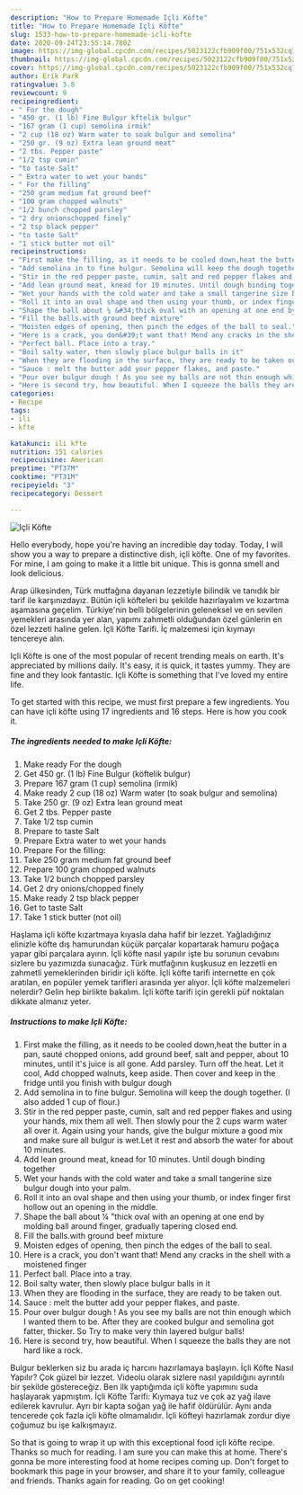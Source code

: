 ```yaml
---
description: "How to Prepare Homemade Içli Köfte"
title: "How to Prepare Homemade Içli Köfte"
slug: 1533-how-to-prepare-homemade-icli-kofte
date: 2020-09-24T23:55:14.780Z
image: https://img-global.cpcdn.com/recipes/5023122cfb909f00/751x532cq70/icli-kofte-recipe-main-photo.jpg
thumbnail: https://img-global.cpcdn.com/recipes/5023122cfb909f00/751x532cq70/icli-kofte-recipe-main-photo.jpg
cover: https://img-global.cpcdn.com/recipes/5023122cfb909f00/751x532cq70/icli-kofte-recipe-main-photo.jpg
author: Erik Park
ratingvalue: 3.8
reviewcount: 9
recipeingredient:
- " For the dough"
- "450 gr. (1 lb) Fine Bulgur kftelik bulgur"
- "167 gram (1 cup) semolina irmik"
- "2 cup (18 oz) Warm water to soak bulgur and semolina"
- "250 gr. (9 oz) Extra lean ground meat"
- "2 tbs. Pepper paste"
- "1/2 tsp cumin"
- "to taste Salt"
- " Extra water to wet your hands"
- " For the filling"
- "250 gram medium fat ground beef"
- "100 gram chopped walnuts"
- "1/2 bunch chopped parsley"
- "2 dry onionschopped finely"
- "2 tsp black pepper"
- "to taste Salt"
- "1 stick butter not oil"
recipeinstructions:
- "First make the filling, as it needs to be cooled down,heat the butter in a pan, sauté chopped onions, add ground beef, salt and pepper, about 10 minutes, until it&#39;s juice is all gone. Add parsley. Turn off the heat. Let it cool, Add chopped walnuts, keep aside. Then cover and keep in the fridge until you finish with bulgur dough"
- "Add semolina in to fine bulgur. Semolina will keep the dough together. (I also added 1 cup of flour.)"
- "Stir in the red pepper paste, cumin, salt and red pepper flakes and using your hands, mix them all well. Then slowly pour the 2 cups warm water all over it. Again using your hands, give the bulgur mixture a good mix and make sure all bulgur is wet.Let it rest and absorb the water for about 10 minutes."
- "Add lean ground meat, knead for 10 minutes. Until dough binding together"
- "Wet your hands with the cold water and take a small tangerine size bulgur dough into your palm."
- "Roll it into an oval shape and then using your thumb, or index finger first hollow out an opening in the middle."
- "Shape the ball about ¼ &#34;thick oval with an opening at one end by molding ball around finger, gradually tapering closed end."
- "Fill the balls.with ground beef mixture"
- "Moisten edges of opening, then pinch the edges of the ball to seal."
- "Here is a crack, you don&#39;t want that! Mend any cracks in the shell with a moistened finger"
- "Perfect ball. Place into a tray."
- "Boil salty water, then slowly place bulgur balls in it"
- "When they are flooding in the surface, they are ready to be taken out."
- "Sauce : melt the butter add your pepper flakes, and paste."
- "Pour over bulgur dough ! As you see my balls are not thin enough which I wanted them to be. After they are cooked bulgur and semolina got fatter, thicker. So Try to make very thin layered bulgur balls!"
- "Here is second try, how beautiful. When I squeeze the balls they are not hard like a rock."
categories:
- Recipe
tags:
- ili
- kfte

katakunci: ili kfte 
nutrition: 151 calories
recipecuisine: American
preptime: "PT37M"
cooktime: "PT31M"
recipeyield: "3"
recipecategory: Dessert

---
```



![Içli Köfte](https://img-global.cpcdn.com/recipes/5023122cfb909f00/751x532cq70/icli-kofte-recipe-main-photo.jpg)

Hello everybody, hope you're having an incredible day today. Today, I will show you a way to prepare a distinctive dish, içli köfte. One of my favorites. For mine, I am going to make it a little bit unique. This is gonna smell and look delicious.

Arap ülkesinden, Türk mutfağına dayanan lezzetiyle bilindik ve tanıdık bir tarif ile karşınızdayız. Bütün içli köfteleri bu şekilde hazırlayalım ve kızartma aşamasına geçelim. Türkiye&#39;nin belli bölgelerinin geleneksel ve en sevilen yemekleri arasında yer alan, yapımı zahmetli olduğundan özel günlerin en özel lezzeti haline gelen. İçli Köfte Tarifi. İç malzemesi için kıymayı tencereye alın.

Içli Köfte is one of the most popular of recent trending meals on earth. It's appreciated by millions daily. It's easy, it is quick, it tastes yummy. They are fine and they look fantastic. Içli Köfte is something that I've loved my entire life.


To get started with this recipe, we must first prepare a few ingredients. You can have içli köfte using 17 ingredients and 16 steps. Here is how you cook it.

<!--inarticleads1-->

##### The ingredients needed to make Içli Köfte:

1. Make ready  For the dough
1. Get 450 gr. (1 lb) Fine Bulgur (köftelik bulgur)
1. Prepare 167 gram (1 cup) semolina (irmik)
1. Make ready 2 cup (18 oz) Warm water (to soak bulgur and semolina)
1. Take 250 gr. (9 oz) Extra lean ground meat
1. Get 2 tbs. Pepper paste
1. Take 1/2 tsp cumin
1. Prepare to taste Salt
1. Prepare  Extra water to wet your hands
1. Prepare  For the filling:
1. Take 250 gram medium fat ground beef
1. Prepare 100 gram chopped walnuts
1. Take 1/2 bunch chopped parsley
1. Get 2 dry onions/chopped finely
1. Make ready 2 tsp black pepper
1. Get to taste Salt
1. Take 1 stick butter (not oil)


Haşlama içli köfte kızartmaya kıyasla daha hafif bir lezzet. Yağladığınız elinizle köfte dış hamurundan küçük parçalar kopartarak hamuru poğaça yapar gibi parçalara ayırın. İçli köfte nasıl yapılır işte bu sorunun cevabını sizlere bu yazımızda sunacağız. Türk mutfağının kuşkusuz en lezzetli en zahmetli yemeklerinden biridir içli köfte. İçli köfte tarifi internette en çok aratılan, en popüler yemek tarifleri arasında yer alıyor. İçli köfte malzemeleri nelerdir? Gelin hep birlikte bakalım. İçli köfte tarifi için gerekli püf noktaları dikkate almanız yeter. 

<!--inarticleads2-->

##### Instructions to make Içli Köfte:

1. First make the filling, as it needs to be cooled down,heat the butter in a pan, sauté chopped onions, add ground beef, salt and pepper, about 10 minutes, until it&#39;s juice is all gone. Add parsley. Turn off the heat. Let it cool, Add chopped walnuts, keep aside. Then cover and keep in the fridge until you finish with bulgur dough
1. Add semolina in to fine bulgur. Semolina will keep the dough together. (I also added 1 cup of flour.)
1. Stir in the red pepper paste, cumin, salt and red pepper flakes and using your hands, mix them all well. Then slowly pour the 2 cups warm water all over it. Again using your hands, give the bulgur mixture a good mix and make sure all bulgur is wet.Let it rest and absorb the water for about 10 minutes.
1. Add lean ground meat, knead for 10 minutes. Until dough binding together
1. Wet your hands with the cold water and take a small tangerine size bulgur dough into your palm.
1. Roll it into an oval shape and then using your thumb, or index finger first hollow out an opening in the middle.
1. Shape the ball about ¼ &#34;thick oval with an opening at one end by molding ball around finger, gradually tapering closed end.
1. Fill the balls.with ground beef mixture
1. Moisten edges of opening, then pinch the edges of the ball to seal.
1. Here is a crack, you don&#39;t want that! Mend any cracks in the shell with a moistened finger
1. Perfect ball. Place into a tray.
1. Boil salty water, then slowly place bulgur balls in it
1. When they are flooding in the surface, they are ready to be taken out.
1. Sauce : melt the butter add your pepper flakes, and paste.
1. Pour over bulgur dough ! As you see my balls are not thin enough which I wanted them to be. After they are cooked bulgur and semolina got fatter, thicker. So Try to make very thin layered bulgur balls!
1. Here is second try, how beautiful. When I squeeze the balls they are not hard like a rock.


Bulgur beklerken siz bu arada iç harcını hazırlamaya başlayın. İçli Köfte Nasıl Yapılır? Çok güzel bir lezzet. Videolu olarak sizlere nasıl yapıldığını ayrıntılı bir şekilde göstereceğiz. Ben ilk yaptığımda içli köfte yapımını suda haşlayarak yapmıştım. İçli Köfte Tarifi: Kıymaya tuz ve çok az yağ ilave edilerek kavrulur. Ayrı bir kapta soğan yağ ile hafif öldürülür. Aynı anda tencerede çok fazla içli köfte olmamalıdır. İçli köfteyi hazırlamak zordur diye çoğumuz bu işe kalkışmayız. 

So that is going to wrap it up with this exceptional food içli köfte recipe. Thanks so much for reading. I am sure you can make this at home. There's gonna be more interesting food at home recipes coming up. Don't forget to bookmark this page in your browser, and share it to your family, colleague and friends. Thanks again for reading. Go on get cooking!
